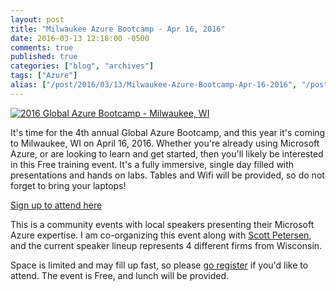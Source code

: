 ```yaml
---
layout: post
title: "Milwaukee Azure Bootcamp - Apr 16, 2016"
date: 2016-03-13 12:18:00 -0500
comments: true
published: true
categories: ["blog", "archives"]
tags: ["Azure"]
alias: ["/post/2016/03/13/Milwaukee-Azure-Bootcamp-Apr-16-2016", "/post/2016/03/13/milwaukee-azure-bootcamp-apr-16-2016"]
---
```

<!-- more -->
<p><a href="https://www.eventbrite.com/e/2016-global-azure-bootcamp-milwaukee-wi-tickets-21122340489" target="_blank"><img src="https://img.evbuc.com/https%3A%2F%2Fimg.evbuc.com%2Fhttps%253A%252F%252Fcdn.evbuc.com%252Fimages%252F18672660%252F101867168385%252F1%252Foriginal.jpg%3Frect%3D9%252C0%252C1400%252C700%26s%3D193695a4e9dc8ca48fce9327655f9e60?w=1000&amp;s=132297eaaa81f6b2501d9011dd83476e" alt="2016 Global Azure Bootcamp - Milwaukee, WI" /></a></p>
<p>It's time for the 4th annual Global Azure Bootcamp, and this year it's coming to Milwaukee, WI on April 16, 2016. Whether you're already using Microsoft Azure, or are looking to learn and get started, then you'll likely be interested in this Free training event. It's a fully immersive, single day filled with presentations and hands on labs. Tables and Wifi will be provided, so do not forget to bring your laptops!</p>
<p><a href="https://www.eventbrite.com/e/2016-global-azure-bootcamp-milwaukee-wi-tickets-21122340489" target="_blank">Sign up to attend here</a></p>
<p>This is a community events with local speakers presenting their Microsoft Azure expertise. I am co-organizing this event along with <a href="http://www.datawisdoms.com" target="_blank">Scott Petersen</a>, and the current speaker lineup represents 4 different firms from Wisconsin.</p>
<p>Space is limited and may fill up fast, so please <a href="https://www.eventbrite.com/e/2016-global-azure-bootcamp-milwaukee-wi-tickets-21122340489" target="_blank">go register</a> if you'd like to attend. The event is Free, and lunch will be provided.</p>
